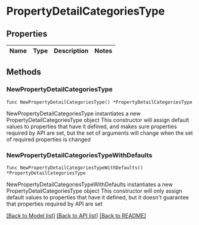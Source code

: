 # PropertyDetailCategoriesType

## Properties

Name | Type | Description | Notes
------------ | ------------- | ------------- | -------------

## Methods

### NewPropertyDetailCategoriesType

`func NewPropertyDetailCategoriesType() *PropertyDetailCategoriesType`

NewPropertyDetailCategoriesType instantiates a new PropertyDetailCategoriesType object
This constructor will assign default values to properties that have it defined,
and makes sure properties required by API are set, but the set of arguments
will change when the set of required properties is changed

### NewPropertyDetailCategoriesTypeWithDefaults

`func NewPropertyDetailCategoriesTypeWithDefaults() *PropertyDetailCategoriesType`

NewPropertyDetailCategoriesTypeWithDefaults instantiates a new PropertyDetailCategoriesType object
This constructor will only assign default values to properties that have it defined,
but it doesn't guarantee that properties required by API are set


[[Back to Model list]](../README.md#documentation-for-models) [[Back to API list]](../README.md#documentation-for-api-endpoints) [[Back to README]](../README.md)


